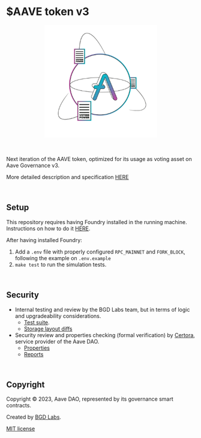 # $AAVE token v3

<p align="center">
<img src="./aave-token-v3.png" width="300">
</p>

<br>

Next iteration of the AAVE token, optimized for its usage as voting asset on Aave Governance v3.

More detailed description and specification [HERE](./properties.md)

<br>

## Setup

This repository requires having Foundry installed in the running machine. Instructions on how to do it [HERE](https://github.com/foundry-rs/foundry#installation).

After having installed Foundry:
1. Add a `.env` file with properly configured `RPC_MAINNET` and `FORK_BLOCK`, following the example on `.env.example` 
2. `make test` to run the simulation tests.

<br>

## Security

- Internal testing and review by the BGD Labs team, but in terms of logic and upgradeability considerations.
    - [Test suite](./src/test/).
    - [Storage layout diffs](./diffs/)
- Security review and properties checking (formal verification) by [Certora](https://www.certora.com/), service provider of the Aave DAO.
    - [Properties](./certora/README.md)
    - [Reports](./certora/reports/Formal_Verification_Report_AAVE_Token_V3.pdf)

<br>

## Copyright

Copyright © 2023, Aave DAO, represented by its governance smart contracts.

Created by [BGD Labs](https://bgdlabs.com/).

[MIT license](./LICENSE)